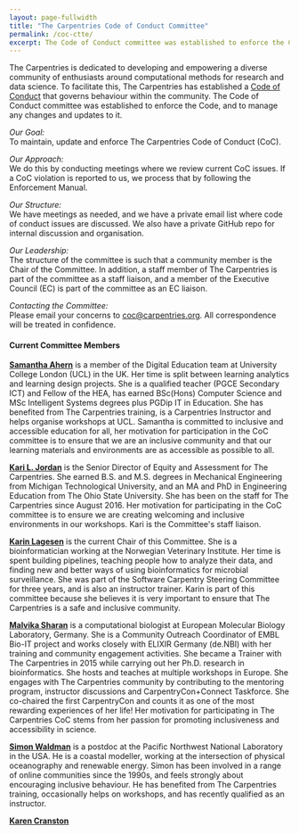 ```yaml
---
layout: page-fullwidth
title: "The Carpentries Code of Conduct Committee"
permalink: /coc-ctte/
excerpt: The Code of Conduct committee was established to enforce the Code, and to manage any changes and updates to it.
---
```


The Carpentries is dedicated to developing and empowering a diverse community of enthusiasts around computational methods 
for research and data science. To facilitate this, The Carpentries has established a [Code of Conduct](https://docs.carpentries.org/topic_folders/policies/code-of-conduct.html) that governs 
behaviour within the community. The Code of Conduct committee was established to enforce the Code, and to manage any changes and updates to it.

_Our Goal:_    
To maintain, update and enforce The Carpentries Code of Conduct (CoC).

_Our Approach:_    
We do this by conducting meetings where we review current CoC issues. If a CoC violation is reported to us, we process that by following the Enforcement Manual.

_Our Structure:_    
We have meetings as needed, and we have a private email list where code of conduct issues are discussed. We also have a private GitHub repo for internal discussion and organisation.

_Our Leadership:_    
The structure of the committee is such that a community member is the Chair of the Committee. In addition, a  staff member of The Carpentries is part of the committee as a staff liaison, and a member of the Executive Council (EC) is part of the committee as an EC liaison.

_Contacting the Committee:_     
Please email your concerns to [coc@carpentries.org](mailto:coc@carpentries.org). All correspondence will be treated in confidence.

#### Current Committee Members

[**Samantha Ahern**](https://github.com/quirksahern) is a member of the Digital Education team at University College London (UCL) in the UK. Her time is split between learning analytics and learning design projects. She is a qualified teacher (PGCE Secondary ICT) and Fellow of the HEA, has earned BSc(Hons) Computer Science and MSc Intelligent Systems degrees plus PGDip IT in Education. She has benefited from The Carpentries training, is a Carpentries Instructor and helps organise workshops at UCL. Samantha is committed to inclusive and accessible education for all, her motivation for participation in the CoC committee is to ensure that we are an inclusive community and that our learning materials and environments are as accessible as possible to all.

[**Kari L. Jordan**](https://github.com/kariljordan) is the Senior Director of Equity and Assessment for The Carpentries. She earned B.S. and M.S. degrees in Mechanical Engineering from Michigan Technological University, and an MA and PhD in Engineering Education from The Ohio State University. She has been on the staff for The Carpentries since August 2016. Her motivation for participating in the CoC committee is to ensure we are creating welcoming and inclusive environments in our workshops. Kari is the Committee's staff liaison.

[**Karin Lagesen**](https://github.com/karinlag) is the current Chair of this Committee. She is a bioinformatician working at the Norwegian Veterinary Institute. Her time is spent building pipelines, teaching people how to analyze their data, and finding new and better ways of using bioinformatics for microbial surveillance. She was part of the Software Carpentry Steering Committee for three years, and is also an instructor trainer. Karin is part of this committee because she believes it is very important to ensure that The Carpentries is a safe and inclusive community. 

[**Malvika Sharan**](https://github.com/malvikasharan) is a computational biologist at European Molecular Biology Laboratory, Germany. She is a Community Outreach Coordinator of EMBL Bio-IT project and works closely with ELIXIR Germany (de.NBI) with her training and community engagement activities. She became a Trainer with The Carpentries in 2015 while carrying out her Ph.D. research in bioinformatics. She hosts and teaches at multiple workshops in Europe. She engages with The Carpentries community by contributing to the mentoring program, instructor discussions and CarpentryCon+Connect Taskforce. She co-chaired the first CarpentryCon and counts it as one of the most rewarding experiences of her life! Her motivation for participating in The Carpentries CoC stems from her passion for promoting inclusiveness and accessibility in science.

[**Simon Waldman**](https://github.com/swaldman3) is a postdoc at the Pacific Northwest National Laboratory in the USA. He is a coastal modeller, working at the intersection of physical oceanography and renewable energy. Simon has been involved in a range of online communities since the 1990s, and feels strongly about encouraging inclusive behaviour. He has benefited from The Carpentries training, occasionally helps on workshops, and has recently qualified as an instructor.


[**Karen Cranston**](https://github.com/kcranston) 

